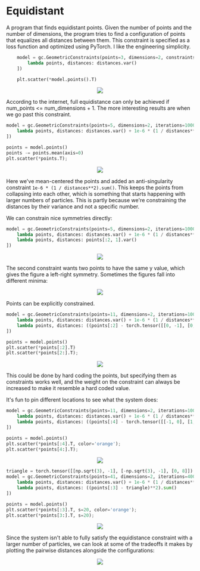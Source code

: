 
# Equidistant

A program that finds equidistant points. Given the number of points and the number of dimensions, the program tries to find a configuration of points that equalizes all distances between them. This constraint is specified as a loss function and optimized using PyTorch. I like the engineering simplicity.

```python
    model = gc.GeometricConstraints(points=3, dimensions=2, constraints=[
        lambda points, distances: distances.var()
    ])

    plt.scatter(*model.points().T)
```

<p align="center">
    <img src="images/3p2d_001.svg">
</p>

According to the internet, full equidistance can only be achieved if num_points <= num_dimensions + 1. The more interesting results are when we go past this constraint.

```python
model = gc.GeometricConstraints(points=5, dimensions=2, iterations=10000, constraints=[
    lambda points, distances: distances.var() + 1e-6 * (1 / distances**2).sum()
])

points = model.points()
points -= points.mean(axis=0)
plt.scatter(*points.T);
```

<p align="center">
    <img src="images/5p2d_001.svg">
</p>

Here we've mean-centered the points and added an anti-singularity constraint `1e-6 * (1 / distances**2).sum()`. This keeps the points from collapsing into each other, which is something that starts happening with larger numbers of particles. This is partly because we're constraining the distances by their variance and not a specific number.

We can constrain nice symmetries directly:

```python
model = gc.GeometricConstraints(points=5, dimensions=2, iterations=10000, constraints=[
    lambda points, distances: distances.var() + 1e-6 * (1 / distances**2).sum(),
    lambda points, distances: points[:2, 1].var()
])
```

<p align="center">
    <img src="images/5p2d_002_symmetry.svg">
</p>

The second constraint wants two points to have the same y value, which gives the figure a left-right symmetry. Sometimes the figures fall into different minima:

<p align="center">
    <img src="images/5p2d_002_symmetry_2.svg">
</p>

Points can be explicitly constrained.

```python
model = gc.GeometricConstraints(points=11, dimensions=2, iterations=10000, constraints=[
    lambda points, distances: distances.var() + 1e-6 * (1 / distances**2).sum(),
    lambda points, distances: ((points[:2] - torch.tensor([[0, -1], [0, 1]]))**2).sum()
])

points = model.points()
plt.scatter(*points[:2].T)
plt.scatter(*points[2:].T);
```

<p align="center">
    <img src="images/11p2d_001.svg">
</p>

This could be done by hard coding the points, but specifying them as constraints works well, and the weight on the constraint can always be increased to make it resemble a hard coded value.

It's fun to pin different locations to see what the system does:

```python
model = gc.GeometricConstraints(points=11, dimensions=2, iterations=10000, constraints=[
    lambda points, distances: distances.var() + 1e-6 * (1 / distances**2).sum(),
    lambda points, distances: ((points[:4] - torch.tensor([[-1, 0], [1, 0], [0, -1], [0, -2]]))**2).sum()
])

points = model.points()
plt.scatter(*points[:4].T, color='orange');
plt.scatter(*points[4:].T);
```

<p align="center">
    <img src="images/11p2d_002_asymmetry.svg">
</p>

```python
triangle = torch.tensor([[np.sqrt(3), -1], [-np.sqrt(3), -1], [0, 8]])
model = gc.GeometricConstraints(points=41, dimensions=2, iterations=40000, constraints=[
    lambda points, distances: distances.var() + 1e-6 * (1 / distances**2).sum(),
    lambda points, distances: ((points[:3] - triangle)**2).sum()
])

points = model.points()
plt.scatter(*points[:3].T, s=20, color='orange');
plt.scatter(*points[3:].T, s=20);
```

<p align="center">
    <img src="images/41p2d_001.svg">
</p>

Since the system isn't able to fully satisfy the equidistance constraint with a larger number of particles, we can look at some of the tradeoffs it makes by plotting the pairwise distances alongside the configurations:

<p align="center">
    <img src="images/3p_to_10p_distances_histogram.svg">
</p>